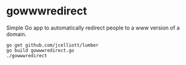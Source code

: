 gowwwredirect
=============

Simple Go app to automatically redirect people to a www version of a domain.

```
go get github.com/jcelliott/lumber
go build gowwwredirect.go
./gowwwredirect
```
